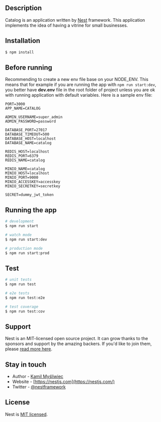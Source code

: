 ## Description

Catalog is an application written by
[Nest](https://github.com/nestjs/nest) framework. This application implements the idea of having a vitrine for small businesses.

## Installation

```bash
$ npm install
```

## Before running

Recommending to create a new env file base on your NODE_ENV. This means that for example if you are running the app with `npm run start:dev`, you better have **dev.env** file in the root folder of project unless you are ok with running application with default variables. Here is a sample env file:

```
PORT=3000
APP_NAME=CATALOG

ADMIN_USERNAME=super_admin
ADMIN_PASSWORD=password

DATABASE_PORT=27017
DATABASE_TIMEOUT=500
DATABASE_HOST=localhost
DATABASE_NAME=catalog

REDIS_HOST=localhost
REDIS_PORT=6379
REDIS_NAME=catalog

MINIO_NAME=catalog
MINIO_HOST=localhost
MINIO_PORT=9000
MINIO_ACCESSKEY=accesskey
MINIO_SECRETKEY=secretkey

SECRET=dummy_jwt_token

```

## Running the app

```bash
# development
$ npm run start

# watch mode
$ npm run start:dev

# production mode
$ npm run start:prod
```

## Test

```bash
# unit tests
$ npm run test

# e2e tests
$ npm run test:e2e

# test coverage
$ npm run test:cov
```

## Support

Nest is an MIT-licensed open source project. It can grow thanks to the sponsors and support by the amazing backers. If you'd like to join them, please [read more here](https://docs.nestjs.com/support).

## Stay in touch

- Author - [Kamil Myśliwiec](https://kamilmysliwiec.com)
- Website - [https://nestjs.com](https://nestjs.com/)
- Twitter - [@nestframework](https://twitter.com/nestframework)

## License

Nest is [MIT licensed](LICENSE).
